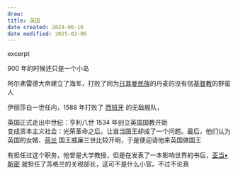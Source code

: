 ```yaml
---
draw:
title: 英国
date created: 2024-06-16
date modified: 2025-02-06
---
```


excerpt

<!-- more -->

900 年的时候还只是一个小岛

阿尔弗雷德大帝建立了海军，打败了同为[日耳曼民族](日耳曼民族)的丹麦的没有信[基督教](基督教.md)的野蛮人

伊丽莎白一世任内，1588 年打败了 [西班牙](西班牙.md) 的无敌舰队，

英国正式走出中世纪：亨利八世 1534 年创立英国国教开始  
变成资本主义社会：光荣革命之后。让谁当国王却成了一个问题。最后，他们认为英国的女婿、[荷兰](荷兰.md) 国王威廉三世比较开明，于是便迎请他来英国做国王

有担任过这个职务，他曾是大学教授，但是在发表了一本影响世界的书后，[亚当•斯密](亚当•斯密.md) 就担任了苏格兰的关税部长，这可不是什么小官。不过不论真
